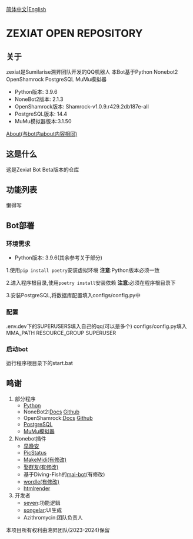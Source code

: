 [简体中文](README_zh.md)|[English](README.md)

# ZEXIAT OPEN REPOSITORY
## 关于
zexiat是Sumilarise溯昇团队开发的QQ机器人
本Bot基于Python Nonebot2 OpenShamrock PostgreSQL MuMu模拟器
+ Python版本: 3.9.6
+ NoneBot2版本: 2.1.3
+ OpenShamrock版本: Shamrock-v1.0.9.r429.2db187e-all
+ PostgreSQL版本: 14.4
+ MuMu模拟器版本:3.1.50

[About(与bot内about内容相同)](about.md)

## 这是什么
这是Zexiat Bot Beta版本的仓库


## 功能列表
懒得写


## Bot部署
### 环境需求
+ Python版本: 3.9.6(其余参考关于部分)

1.使用`pip install poetry`安装虚拟环境
**注意**:Python版本必须一致

2.进入程序根目录,使用`poetry install`安装依赖
**注意**:必须在程序根目录下

3.安装PostgreSQL,将数据库配置填入configs/config.py中

### 配置
.env.dev下的SUPERUSERS填入自己的qq(可以是多个)
configs/config.py填入
MMA_PATH
RESOURCE_GROUP
SUPERUSER

### 启动bot
运行程序根目录下的start.bat

## 鸣谢
1. 部分程序
   + [Python](https://www.python.org/)
   + NoneBot2:[Docs](https://nb2.baka.icu/) [Github](https://github.com/nonebot/nonebot2)
   + OpenShamrock:[Docs](https://yuyue-amatsuki.github.io/OpenShamrock/) [Github](https://github.com/whitechi73/OpenShamrock)
   + [PostgreSQL](https://www.postgresql.org/)
   + [MuMu模拟器](https://mumu.163.com/)
2. Nonebot插件
   + [早晚安](https://github.com/KafCoppelia/nonebot_plugin_morning)
   + [PicStatus](https://github.com/lgc-NB2Dev/nonebot-plugin-picstatus)
   + [MakeMidi(有修改)](https://github.com/RandomEnch/nonebot_plugin_makemidi)
   + [娶群友(有修改)](https://github.com/KarisAya/nonebot_plugin_groupmate_waifu)
   + 基于Diving-Fish的[mai-bot](https://github.com/Diving-Fish/mai-bot)(有修改)
   + [wordle(有修改)](https://github.com/noneplugin/nonebot-plugin-wordle)
   + [htmlrender](https://github.com/kexue-z/nonebot-plugin-htmlrender)
3. 开发者
   + [seven](https://github.com/SEVEN-6174):功能逻辑
   + [songelar](https://github.com/songelar):UI生成
   + Azithromycin:团队负责人

本项目所有权利由溯昇团队(2023-2024)保留